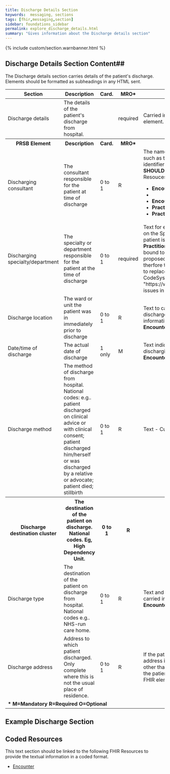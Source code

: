 ```yaml
---
title: Discharge Details Section
keywords:  messaging, sections
tags: [fhir,messaging,section]
sidebar: foundations_sidebar
permalink: explore_discharge_details.html
summary: "Gives information about the Discharge details section"
---
```


{% include custom/section.warnbanner.html %}

## Discharge Details Section Content##
The Discharge details section carries details of the patient's discharge. Elements should be formatted as subheadings in any HTML sent.

<table style="width:100%;max-width: 100%;">
	<thead>
		<tr>
			<th width="15%">Section</th>
			<th width="35%">Description</th>
			<th width="5%">Card.</th>
			<th width="5%">MRO*</th>
			<th width="40%">FHIR Target and Guidance</th>
		</tr>
	<tbody>
		<tr>
			<td>Discharge details</td>
			<td>The details of the patient's discharge from hospital.</td>
			<td>&nbsp;</td>
			<td>required</td>
			<td>Carried in the CodeableConcept of <b>Composition.section.code</b> FHIR element.</td>
		</tr>
		<tr>
			<th>PRSB Element</th>
			<th>Description</th>
			<th>Card.</th>
			<th>MRO*</th>
			<th>FHIR Target and Guidance</th>	
		</tr>
		<tr>
			<td>Discharging consultant</td>
			<td>The consultant responsible for the patient at time of discharge</td>
			<td>0 to 1</td>
			<td>R</td>
			<td>The name and identifier of the consultant from a recognised source such as the Spine Directory Service, or a local identifier. Any identifiers <b>MUST NOT</b> be carried as text. The following FHIR Elements <b>SHOULD</b> be populated in the Practitioner and PractitionerRole Resouces: 
			<ul>
			<li><b>Encounter.participant.individual.Reference.Practitioner.identifier</b><li>
			<li><b>Encounter.participant.individual.Reference.Practitioner.name</b></li>
			<li><b>PractitionerRole.code</b></li>
			<li><b>PractitionerRole.identifier</b></li></ul></td>
		</tr>
		<tr>
			<td>Discharging specialty/department</td>
			<td>The specialty or department responsible for the patient at the time of discharge</td>
			<td>0 to 1</td>
			<td>required</td>
			<td>Text for either the main specialty of the discharging clinician (as held on the Spine Directory Service), or the department from which the patient is discharged. The specialty <b>SHOULD</b> populated in the <b>PractitionerRole.specialty</b> FHIR element. The profile is currently bound to the FHIR ValueSet <a href="http://hl7.org/fhir/stu3/valueset-c80-practice-codes.html">c80-practice-codes</a> as preferred. This is proposed to be replaced by NHS Data main specialty code and therfore the current guidance is to not use the preferred ValueSet but to replace it using a code from <a href="https://www.datadictionary.nhs.uk/data_dictionary/attributes/m/main_specialty_code_de.asp?shownav=1">MAIN SPECIALTY CODE</a>. The FHIR CodeSystem element should be populated with "https://www.datadictionary.nhs.uk". Note further guidance will be issues in a later release of the specification. 
</td>
		</tr>
		<tr>
			<td>Discharge location</td>
			<td>The ward or unit the patient was in immediately prior to discharge</td>
			<td>0 to 1</td>
			<td>R</td>
			<td>Text to carry the ward name and identifier (if available) prior to discharge as recorded on the hospital discharging system. This information <b>SHOULD</b> also be carried in the FHIR element <b>Encounter.location.Reference.Location.name</b>. </td>
		</tr>
		<tr>
			<td>Date/time of discharge</td>
			<td>The actual date of discharge</td>
			<td>1 only</td>
			<td>M</td>
			<td>Text indicating date and time of discharge as recorded by the PAS or discharging system. This <b>SHOULD</b> also be carried in the FHIR element <b>Encounter.period.end</b>.</td>
		</tr>
		<tr>
			<td>Discharge method</td>
			<td>The method of discharge from hospital. National codes: e.g.. patient discharged on clinical advice or with clinical consent; patient discharged him/herself or was discharged by a relative or advocate; patient died; stillbirth</td>
			<td>0 to 1</td>
			<td>R</td>
			<td>Text - Currently not to be coded for Transfer of Care Documents</td>
		</tr>
		<tr>
			<th>Discharge destination cluster</th>
			<th>The destination of the patient on discharge. National codes. Eg, High Dependency Unit.</th>
			<th>0 to 1</th>
			<th>R</th>
			<th>&nbsp;</th>
		</tr>
		<tr>
			<td>Discharge type</td>
			<td>The destination of the patient on discharge from hospital. National codes e.g.. NHS-run care home.</td>
			<td>0 to 1</td>
			<td>R</td>
			<td>Text and a code from the NHS Data Dictionary Discharge Destination carried in the CodeableConcept of the FHIR element <b>Encounter.hospitalization.dischargeDisposition</b></td>
		</tr>
		<tr>
			<td>Discharge address</td>
			<td>Address to which patient discharged. Only complete where this is not the usual place of residence.</td>
			<td>0 to 1</td>
			<td>R</td>
			<td>If the patient is discharged to their normal place of residence, no address is recorded on the discharge summary. Otherwise, an address other than the patient's usual place of residence may be provided by the patient or their representative. Text and an address carried in the FHIR element <b>Encounter.location.Reference.Location.address</b></td>
		</tr>
		<tr>
		<td colspan="5"><b>* M=Mandatory R=Required O=Optional</b></td>
		</tr>
	</tbody>
</table>


##  Example Discharge Section ##

<script src="https://gist.github.com/IOPS-DEV/1bfa7a1c00147c6bc5b1fc98aaa51029.js"></script>

## Coded Resources ##

This text section should be linked to the following FHIR Resources to provide the textual information in a coded format.

- [Encounter](workflow_encounter.html)






